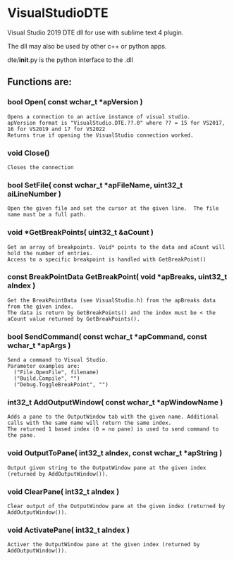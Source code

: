# VisualStudioDTE
Visual Studio 2019 DTE dll for use with sublime text 4 plugin.

The dll may also be used by other c++ or python apps.

dte/__init__.py is the python interface to the .dll

## Functions are:
  ### bool Open( const wchar_t *apVersion )
    Opens a connection to an active instance of visual studio.
    apVersion format is "VisualStudio.DTE.??.0" where ?? = 15 for VS2017, 16 for VS2019 and 17 for VS2022
    Returns true if opening the VisualStudio connection worked.
  
  ### void Close()
    Closes the connection
    
  ### bool SetFile( const wchar_t *apFileName, uint32_t aiLineNumber )
    Open the given file and set the cursor at the given line.  The file name must be a full path.
    
  ### void *GetBreakPoints( uint32_t &aCount )
    Get an array of breakpoints. Void* points to the data and aCount will hold the number of entries.
    Access to a specific breakpoint is handled with GetBreakPoint()
    
  ### const BreakPointData GetBreakPoint( void *apBreaks, uint32_t aIndex )
    Get the BreakPointData (see VisualStudio.h) from the apBreaks data from the given index.
    The data is return by GetBreakPoints() and the index must be < the aCount value returned by GetBreakPoints().
    
  ### bool SendCommand( const wchar_t *apCommand, const wchar_t *apArgs )
    Send a command to Visual Studio.
    Parameter examples are:
      ("File.OpenFile", filename)
      ("Build.Compile", "")
      ("Debug.ToggleBreakPoint", "")
      
  ### int32_t AddOutputWindow( const wchar_t *apWindowName )
    Adds a pane to the OutputWindow tab with the given name. Additional calls with the same name will return the same index.
    The returned 1 based index (0 = no pane) is used to send command to the pane.
    
  ### void OutputToPane( int32_t aIndex, const wchar_t *apString )
    Output given string to the OutputWindow pane at the given index (returned by AddOutputWindow()).
  ### void ClearPane( int32_t aIndex )
    Clear output of the OutputWindow pane at the given index (returned by AddOutputWindow()).

  ### void ActivatePane( int32_t aIndex )
    Activer the OutputWindow pane at the given index (returned by AddOutputWindow()).




  

